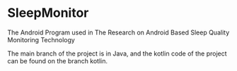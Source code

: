 # SleepMonitor
The Android Program used in The Research on Android Based Sleep Quality Monitoring Technology

The main branch of the project is in Java, and the kotlin code of the project can be found on the branch kotlin.